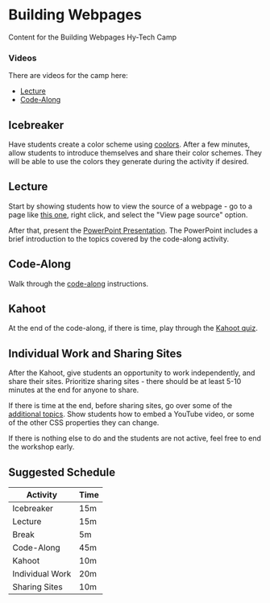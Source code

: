 # Building Webpages
Content for the Building Webpages Hy-Tech Camp

### Videos
There are videos for the camp here:

- [Lecture](https://www.youtube.com/watch?v=nH4FsGZ4xcs)
- [Code-Along](https://www.youtube.com/watch?v=4drNo8aTPsQ)

## Icebreaker
Have students create a color scheme using [coolors](https://coolors.co). After a few minutes, allow students to introduce themselves and share their color schemes. They will be able to use the colors they generate during the activity if desired.

## Lecture
Start by showing students how to view the source of a webpage - go to a page like [this one](https://en.wikipedia.org/wiki/Dog), right click, and select the "View page source" option.

After that, present the [PowerPoint Presentation](HelloHtml.pptx). The PowerPoint includes a brief introduction to the topics covered by the code-along activity.

## Code-Along
Walk through the [code-along](CodeAlong.md) instructions.

## Kahoot
At the end of the code-along, if there is time, play through the [Kahoot quiz](https://create.kahoot.it/share/duplicate-of-basic-html-css-activities-quiz/bacfd57b-72ff-4802-8cc7-caf098c9dd27).

## Individual Work and Sharing Sites
After the Kahoot, give students an opportunity to work independently, and share their sites. Prioritize sharing sites - there should be at least 5-10 minutes at the end for anyone to share.

If there is time at the end, before sharing sites, go over some of the [additional topics](https://hylandtechoutreach.github.io/coding-activities/HtmlCssJsContinued/AdditionalTopicChallenges.html). Show students how to embed a YouTube video, or some of the other CSS properties they can change.

If there is nothing else to do and the students are not active, feel free to end the workshop early.

## Suggested Schedule

| Activity | Time |
|-|-|
| Icebreaker| 15m |
| Lecture | 15m |
| Break | 5m |
| Code-Along | 45m |
| Kahoot | 10m |
| Individual Work | 20m |
| Sharing Sites | 10m |